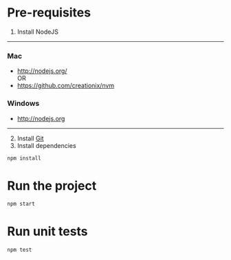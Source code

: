 # Pre-requisites
1. Install NodeJS

---

### Mac
* http://nodejs.org/  
OR  
* https://github.com/creationix/nvm

### Windows
* http://nodejs.org

---

2. Install [Git](http://git-scm.com/downloads)
3. Install dependencies

```bash
npm install
```

# Run the project
```bash
npm start
```

# Run unit tests
```bash
npm test
```
